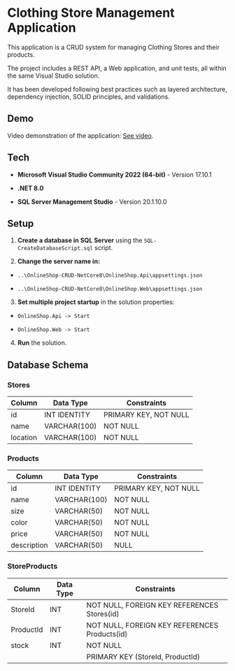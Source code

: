 # Clothing Store Management Application

This application is a CRUD system for managing Clothing Stores and their products.

The project includes a REST API, a Web application, and unit tests, all within the same Visual Studio solution.

It has been developed following best practices such as layered architecture, dependency injection, SOLID principles, and validations.

## Demo

Video demonstration of the application: [See video](https://www.youtube.com/watch?v=-Qrwt2zqLuU).

## Tech

- **Microsoft Visual Studio Community 2022 (64-bit)** - Version 17.10.1

- **.NET 8.0**

- **SQL Server Management Studio** - Version 20.1.10.0

## Setup

1.  **Create a database in SQL Server** using the `SQL-CreateDatabaseScript.sql` script.

2.  **Change the server name in:**

- `..\OnlineShop-CRUD-NetCore8\OnlineShop.Api\appsettings.json`

- `..\OnlineShop-CRUD-NetCore8\OnlineShop.Web\appsettings.json`

3.  **Set multiple project startup** in the solution properties:

- `OnlineShop.Api -> Start`

- `OnlineShop.Web -> Start`

4.  **Run** the solution.

## Database Schema

### Stores

| Column   | Data Type    | Constraints           |
| -------- | ------------ | --------------------- |
| id       | INT IDENTITY | PRIMARY KEY, NOT NULL |
| name     | VARCHAR(100) | NOT NULL              |
| location | VARCHAR(100) | NOT NULL              |

### Products

| Column      | Data Type    | Constraints           |
| ----------- | ------------ | --------------------- |
| id          | INT IDENTITY | PRIMARY KEY, NOT NULL |
| name        | VARCHAR(100) | NOT NULL              |
| size        | VARCHAR(50)  | NOT NULL              |
| color       | VARCHAR(50)  | NOT NULL              |
| price       | VARCHAR(50)  | NOT NULL              |
| description | VARCHAR(50)  | NULL                  |

### StoreProducts

| Column    | Data Type | Constraints                                   |
| --------- | --------- | --------------------------------------------- |
| StoreId   | INT       | NOT NULL, FOREIGN KEY REFERENCES Stores(id)   |
| ProductId | INT       | NOT NULL, FOREIGN KEY REFERENCES Products(id) |
| stock     | INT       | NOT NULL                                      |
|           |           | PRIMARY KEY (StoreId, ProductId)              |
